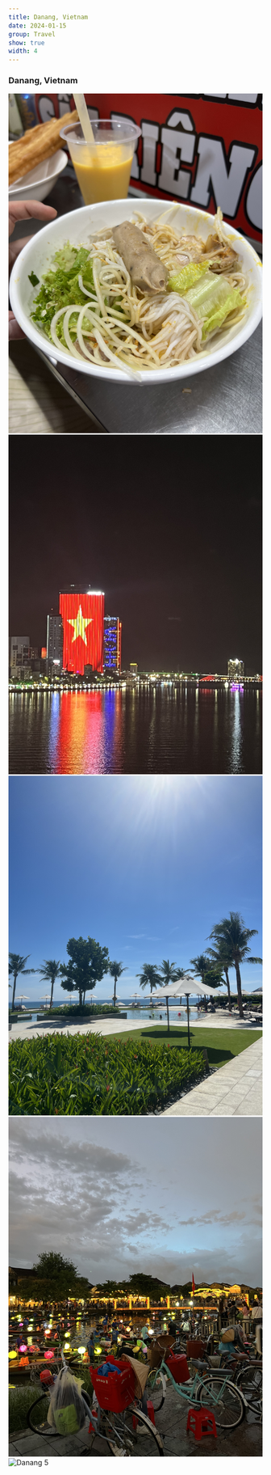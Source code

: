 ```yaml
---
title: Danang, Vietnam
date: 2024-01-15
group: Travel
show: true
width: 4
---
```


### Danang, Vietnam

<div class="scroll-gallery-rect">
  <img src="/assets/images/danang1.jpg" alt="Danang 1"/>
  <img src="/assets/images/danang2.jpg" alt="Danang 2"/>
  <img src="/assets/images/danang3.jpg" alt="Danang 3"/>
  <img src="/assets/images/danang4.jpg" alt="Danang 4"/>
  <img src="/assets/images/danang5.jpg" alt="Danang 5"/>
</div>
